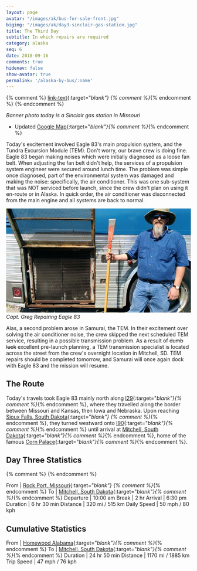 ```yaml
---
layout: page
avatar: "/images/ak/bus-for-sale-front.jpg"
bigimg: "/images/ak/day3-sinclair-gas-station.jpg"
title: The Third Day
subtitle: In which repairs are required
category: alaska
seq: 6
date: 2018-09-16
comments: true
hidenav: false
show-avatar: true
permalink: '/alaska-by-bus/:name'
---
```


{% comment %}
[link-text](link-url){:target="_blank"}
{% comment %}_{% endcomment %}
{% endcomment %}


*Banner photo today is a Sinclair gas station in Missouri*

* Updated [Google Map](https://drive.google.com/open?id=1QToP1iDFNB0dEk8pjlkAVyIr8ThzeEdh&usp=sharing){:target="_blank"}{% comment %}_{% endcomment %}

Today's excitement involved Eagle 83's main propulsion system, 
and the Tundra Excursion Module (TEM). Don't worry, our brave crew is doing fine.
Eagle 83 began making noises which were initially diagnosed as a loose fan belt.
When adjusting the fan belt didn't help, the services of a propulsion system engineer
were secured around lunch time.  The problem was simple once diagnosed, part of
the environmental system was damaged and making the noise: specifically, the air conditioner.
This was one sub-system that was NOT serviced before launch, since the crew didn't plan
on using it en-route or in Alaska.  In quick order, the air conditioner was disconnected
from the main engine and all systems are back to normal.

![day3-repairs](/images/ak/day3-repairs.jpg)
*Capt. Greg Repairing Eagle 83*

Alas, a second problem arose in Samurai, the TEM.  In their excitement over solving the
air conditioner noise, the crew skipped the next scheduled TEM service, resulting
in a possible transmission problem.  As a result of ~~dumb luck~~ excellent pre-launch planning,
a TEM transmission specialist is located across the street from the crew's overnight location
in Mitchell, SD.  TEM repairs should be completed tomorrow, and Samurai will once again dock 
with Eagle 83 and the mission will resume.



## The Route

Today's travels took Eagle 83 mainly north along
[I29](https://en.wikipedia.org/wiki/Interstate_44){:target="_blank"}{% comment %}_{% endcomment %}, 
where they travelled along the border between Missouri and Kansas, then Iowa and Nebraska.
Upon reaching 
[Sioux Falls, South Dakota](https://en.wikipedia.org/wiki/Sioux_Falls,_South_Dakota){:target="_blank"} {% comment %}_{% endcomment %},
they turned westward onto
[I90](https://en.wikipedia.org/wiki/Interstate_90){:target="_blank"}{% comment %}_{% endcomment %}
until arrival at 
[Mitchell, South Dakota](https://en.wikipedia.org/wiki/Mitchell,_South_Dakota){:target="_blank"}{% comment %}_{% endcomment %},
home of the famous
[Corn Palace](https://en.wikipedia.org/wiki/Corn_Palace){:target="_blank"}{% comment %}_{% endcomment %}.


## Day Three Statistics

{% comment %}
{% endcomment %}


From | [Rock Port, Missouri](https://en.wikipedia.org/wiki/Rock_Port,_Missouri){:target="_blank"} {% comment %}_{% endcomment %} 
To | [Mitchell, South Dakota](https://en.wikipedia.org/wiki/Mitchell,_South_Dakota){:target="_blank"}{% comment %}_{% endcomment %}
Departure | 10:00 am 
Break | 2 hr
Arrival | 6:30 pm 
Duration | 6 hr 30 min
Distance | 320 mi / 515 km
Daily Speed | 50 mph / 80 kph


## Cumulative Statistics

From | [Homewood Alabama](https://en.wikipedia.org/wiki/Homewood,_Alabama){:target="_blank"}{% comment %}_{% endcomment %}
To | [Mitchell, South Dakota](https://en.wikipedia.org/wiki/Mitchell,_South_Dakota){:target="_blank"}{% comment %}_{% endcomment %}
Duration | 24 hr 50 min 
Distance | 1170 mi / 1885 km
Trip Speed | 47 mph / 76 kph


